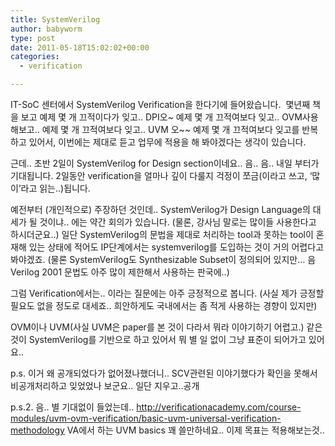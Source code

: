 ```yaml
---
title: SystemVerilog
author: babyworm
type: post
date: 2011-05-18T15:02:02+00:00
categories:
  - verification

---
```

IT-SoC 센터에서 SystemVerilog Verification을 한다기에 들어왔습니다. 
몇년째 책을 보고 예제 몇 개 끄적이다가 잊고.. DPI오~ 예제 몇 개 끄적여보다 잊고.. OVM사용해보고.. 예제 몇 개 끄적여보다 잊고.. UVM 오~~ 예제 몇 개 끄적여보다 잊고를 반복하고 있어서, 이번에는 제대로 듣고 업무에 적용을 해 봐야겠다는 생각이 있습니다. 

근데.. 초반 2일이 SystemVerilog for Design section이네요..
음.. 음.. 내일 부터가 기대됩니다. 2일동안 verification을 얼마나 깊이 다룰지 걱정이 쪼금(이라고 쓰고, ‘많이’라고 읽는..)됩니다. 

예전부터 (개인적으로) 주장하던 것인데..
SystemVerilog가 Design Language의 대세가 될 것이냐.. 에는 약간 회의가 있습니다. (물론, 강사님 말로는 많이들 사용한다고 하시더군요..)
일단 SystemVerilog의 문법을 제대로 처리하는 tool과 못하는 tool이 혼재해 있는 상태에 적어도 IP단계에서는 systemverilog를 도입하는 것이 거의 어렵다고 봐야겠죠. (물론 SystemVerilog도 Synthesizable Subset이 정의되어 있지만… 음 Verilog 2001 문법도 아주 많이 제한해서 사용하는 판국에..)

그럼 Verification에서는.. 이라는 질문에는 아주 긍정적으로 봅니다. (사실 제가 긍정할 필요도 없을 정도로 대세죠.. 희안하게도 국내에서는 좀 적게 사용하는 경향이 있지만)

OVM이나 UVM(사실 UVM은 paper를 본 것이 다라서 뭐라 이야기하기 어렵고.) 같은 것이 SystemVerilog를 기반으로 하고 있어서 뭐 별 일 없이 그냥 표준이 되어가고 있어요..

p.s.
이거 왜 공개되었다가 없어졌나했더니.. SCV관련된 이야기했다가 확인을 못해서 비공개처리하고 잊었었나 보군요.. 일단 지우고..공개

p.s.2.
음.. 별 기대없이 들었는데.. <http://verificationacademy.com/course-modules/uvm-ovm-verification/basic-uvm-universal-verification-methodology> VA에서 하는 UVM basics 꽤 쓸만하네요.. 이제 목표는 적용해보는것..
